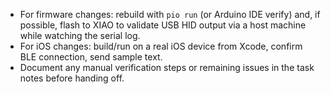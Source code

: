 - For firmware changes: rebuild with `pio run` (or Arduino IDE verify) and, if possible, flash to XIAO to validate USB HID output via a host machine while watching the serial log.
- For iOS changes: build/run on a real iOS device from Xcode, confirm BLE connection, send sample text.
- Document any manual verification steps or remaining issues in the task notes before handing off.